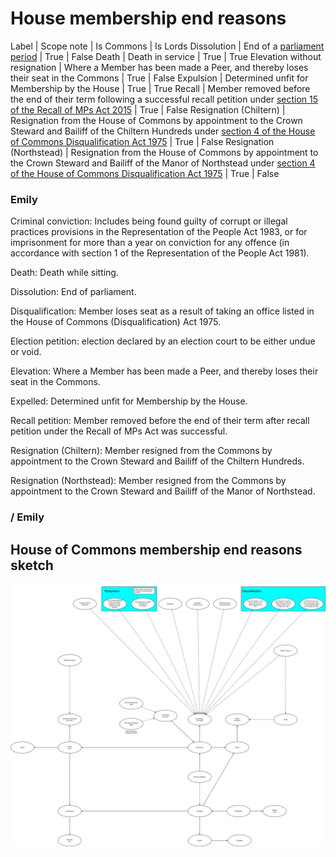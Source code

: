 # House membership end reasons

Label | Scope note | Is Commons | Is Lords
Dissolution | End of a [parliament period](https://ukparliament.github.io/ontologies/time-period/time-period-ontology#d4e177) | True | False
Death | Death in service | True | True
Elevation without resignation | Where a Member has been made a Peer, and thereby loses their seat in the Commons | True | False
Expulsion | Determined unfit for Membership by the House | True | True
Recall | Member removed before the end of their term following a successful recall petition under [section 15 of the Recall of MPs Act 2015](https://www.legislation.gov.uk/ukpga/2015/25/section/15/enacted) | True | False
Resignation (Chiltern) | Resignation from the House of Commons by appointment to the Crown Steward and Bailiff of the Chiltern Hundreds under [section 4 of the House of Commons Disqualification Act 1975](https://www.legislation.gov.uk/ukpga/1975/24/section/4) | True | False
Resignation (Northstead) | Resignation from the House of Commons by appointment to the Crown Steward and Bailiff of the Manor of Northstead under [section 4 of the House of Commons Disqualification Act 1975](https://www.legislation.gov.uk/ukpga/1975/24/section/4) | True | False



### Emily
Criminal conviction: Includes being found guilty of corrupt or illegal practices provisions in the Representation of the People Act 1983, or for imprisonment for more than a year on conviction for any offence (in accordance with section 1 of the Representation of the People Act 1981).

Death: Death while sitting.

Dissolution: End of parliament.

Disqualification: Member loses seat as a result of taking an office listed in the House of Commons (Disqualification) Act 1975.

Election petition: election declared by an election court to be either undue or void.

Elevation: Where a Member has been made a Peer, and thereby loses their seat in the Commons.

Expelled: Determined unfit for Membership by the House.

Recall petition: Member removed before the end of their term after recall petition under the Recall of MPs Act was successful.

Resignation (Chiltern): Member resigned from the Commons by appointment to the Crown Steward and Bailiff of the Chiltern Hundreds.

Resignation (Northstead): Member resigned from the Commons by appointment to the Crown Steward and Bailiff of the Manor of Northstead.

### / Emily







## House of Commons membership end reasons sketch

[![House of Commons House membership end reasons](end-reasons.svg)](end-reasons.svg)